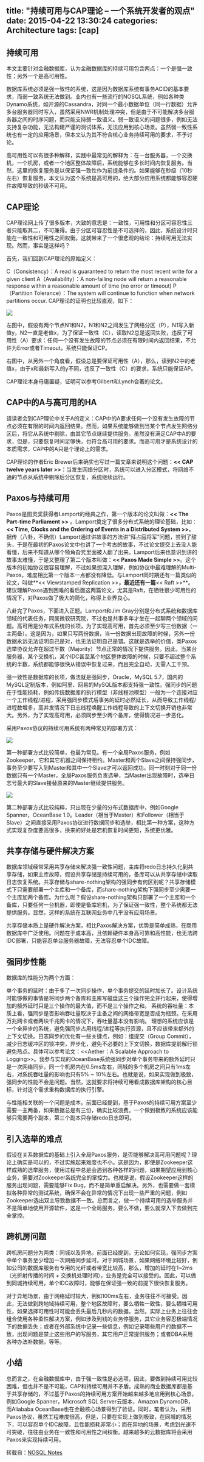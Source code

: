 title: "持续可用与CAP理论 – 一个系统开发者的观点"
date: 2015-04-22 13:30:24
categories: Architecture
tags: [cap]
---

## 持续可用

本文主要针对金融数据库，认为金融数据库的持续可用包含两点：一个是强一致性；另外一个是高可用性。

数据库系统必须是强一致性的系统，这是因为数据库系统有事务ACID的基本要求，而弱一致系统无法做到。业内也有一些流行的NOSQL系统，例如各种类Dynamo系统，如开源的Cassandra，对同一个最小数据单位（同一行数据）允许多台服务器同时写入，虽然采用NWR机制处理冲突，但是由于不可能解决多台服务器之间的时序问题，而只能支持弱一致语义。弱一致语义的问题很多，例如无法支持复杂功能，无法构建严谨的测试体系，无法应用到核心场景。虽然弱一致性系统也有一定的应用场景，但本文认为其不符合核心业务持续可用的要求，不予讨论。

高可用性可以有很多种解释，实践中最常见的解释为：在一台服务器，一个交换机，一个机房，或者一个地区整体故障后，系统能够在多长时间内恢复服务。当然，这里的恢复服务是以保证强一致性作为前提条件的。如果能够在秒级（10秒左右）恢复服务，本文认为这个系统是高可用的，绝大部分应用系统都能够容忍硬件故障导致的秒级不可用。<!--more-->

## CAP理论

CAP理论网上传了很多版本，大致的意思是：一致性，可用性和分区可容忍性三者只能取其二，不可兼得。由于分区可容忍性是不可选择的，因此，系统设计时只能在一致性和可用性之间权衡。这就带来了一个很悲观的结论：持续可用无法实现。然而，事实是这样吗？

首先，我们回到CAP理论的原始定义：

C（Consistency）：A read is guaranteed to return the most recent write for a given client
A（Availability）：A non-failing node will return a reasonable response within a reasonable amount of time (no error or timeout)
P（Partition Tolerance）：The system will continue to function when network partitions occur.
CAP理论的证明也比较直观，如下：

![](/img/cap-instance.png)

左图中，假设有两个节点N1和N2，N1和N2之间发生了网络分区（P），N1写入新值y，N2一直是老值x，为了保证一致性（C），读取N2总是返回失败，违反了可用性（A）要求：任何一个没有发生故障的节点必须在有限时间内返回结果，不允许为Error或者Timeout，系统只能保证CP。

右图中，从另外一个角度看，假设总是要保证可用性（A），那么，读到N2中的老值x，由于x和最新写入的y不同，违反了一致性（C）的要求，系统只能保证AP。

CAP理论本身毋庸置疑，证明可以参考Gilbert和Lynch合著的论文。

## CAP中的A与高可用的HA

请读者会到CAP理论中关于A的定义：CAP中的A要求任何一个没有发生故障的节点必须在有限的时间内返回结果。然而，如果系统能够做到当某个节点发生网络分区后，将它从系统中剔除，由其它节点继续提供服务。虽然没有满足CAP中A的要求，但是，只要恢复时间足够快，也符合高可用的要求。而高可用才是系统设计的本质需求，CAP中的A只是个理论上的需求。

CAP理论的作者Eric Brewer后来确实也写过一篇文章来说明这个问题：**<< CAP twelve years later >>**：当发生网络分区时，系统可以进入分区模式，将网络不通的节点从系统中剔除后分区恢复，系统继续运行。

## Paxos与持续可用 
Paxos是图灵奖获得者Lamport的经典之作，第一个版本的论文叫做：**<< The Part-time Parliament >>**  。Lamport奠定了很多分布式系统的理论基础，比如：**<< Time, Clocks and the Ordering of Events in a Distributed System >>**。据传（八卦，不确信）Lamport通过讲故事的方法讲”拜占庭将军”问题，尝到了甜头，于是在最初的Paxos论文中也讲了一个考古的故事，不过论文提交上去没人能看懂，后来不知道从哪个犄角旮旯里面被人翻了出来。Lamport后来也意识到讲的故事太难懂，于是又整理了第二个版本叫做：**<< Paxos Made Simple >>**。这个版本的初始协议很容易理解，不过如果想深入理解，例如协议中最难理解的Multi-Paxos，难度相比第一个版本一点都没有降低。与Lamport同时期还有一篇类似的论文，叫做**<< Viewstamped Replication >>**，最近还有一篇**<< Raft >>**。建议理解Paxos遇到困难的看后面这两篇论文，尤其是Raft，在牺牲很少可用性的情况下，对Paxos做了极大的简化，称得上业界良心。

八卦完了Paxos，下面进入正题。Lamport和Jim Gray分别是分布式系统和数据库领域的代表任务，同属微软研究院，不过也是共事多年才坐在一起聊两个领域的问题。高可用是分布式系统的长项，为了实现高可用，首先必须至少写三份数据（一主两备）。这是因为，如果只写两份数据，当一份数据出现故障的时候，另外一份数据永远无法证明自己是对，也无法证明自己是错。这就是选举的价值，类Paxos选举协议允许在超过半数（Majority）节点正常的情况下提供服务。因此，当某台服务器，某个交换机，某个IDC甚至某个地区整体故障的时候，只要不超过整个系统的半数，系统都能够很快从错误中恢复过来，而且完全自动，无需人工干预。

强一致性是数据库的长项，做法就是强同步，Oracle，MySQL 5.7，国内的MySQL定制版本，例如阿里、网易的MySQL版本都支持强一致性。强同步的问题在于性能损耗，例如传统数据库的执行模型（非线程池模型）一般为一个连接对应一个工作线程/进程，采用强同步模式后事务的延时必然延长，从而导致工作线程/进程数增多，高并发情况下日志线程唤醒工作线程导致的上下文切换开销也非常大。另外，为了实现高可用，必须同步至少两个备库，使得情况进一步恶化。

采用Paxos协议的持续可用系统有两种常见的部署方式：

![](/img/Paxos-global.png)

第一种部署方式比较简单，也最为常见。有一个全局Paxos服务，例如Zookeeper，它和其它机器之间保持租约。Master和两个Slave之间保持强同步，事务至少要写入到Master和其中一个Slave才可以返回成功。同一时刻对于同一份数据只有一个Master，全局Paxos服务负责选举，当Master出现故障时，选举日志号最大的Slave接替原来的Master继续提供服务。

![](/img/Paxos-global2.png)

第二种部署方式比较纯粹，只出现在少量的分布式数据库中，例如Google Spanner，OceanBase 1.0。Leader（相当于Master）和Follower（相当于Slave）之间直接采用Paxos协议进行数据同步和选举，相比第一种方案，这种方式实现复杂度要高很多，换来的好处是宕机恢复时间更短，系统更优雅。

## 共享存储与硬件解决方案

数据库领域经常采用共享存储来解决强一致性问题，主库将redo日志持久化到共享存储，如果主库故障，假设共享存储是持续可用的，备库可以从共享存储中读取日志恢复系统。共享存储与share-nothing架构的强同步有何区别呢？共享存储模式下只需要部署一个主库和一个备库，而share-nothing架构下强同步至少需要一个主库加两个备库。为什么呢？假设share-nothing架构只部署了一个主库和一个备库，只要任何一台机器，即使是备库宕机，为了保证强一致性，整个系统都无法提供服务。显然，这样的系统在互联网业务中几乎没有应用场景。

共享存储本质上是硬件解决方案，相比Paxos解决方案，优势是简单成熟，在商用数据库中广泛使用。问题在于成本高，且依赖硬件本身高可靠和高性能，也无法跨IDC部署，只能容忍单台服务器故障，无法容忍单个IDC故障。

## 强同步性能

数据库的性能分为两个方面：

单个事务的延时：由于多了一次同步操作，单个事务提交的延时加长了。设计系统时能够做的事情是将同步两个备库和主库写磁盘这三个操作完全并行起来，使得增加的额外延时只是三个操作的最大值，而不是三个操作之和。
系统的吞吐量：本质上看，强同步是否影响吞吐量取决于主备之间的网络带宽是否成为瓶颈。在采用万兆网卡或者两块千兆网卡的情况下，吞吐量基本没有影响。
理想的系统应该是一个全异步的系统，避免强同步占用线程/进程等执行资源，且不应该带来额外的上下文切换。日志同步的优化有一些关键点，例如：组提交（Group Commit），减少日志缓冲区的锁冲突，异步化，避免不必要的上下文切换，数据库提前解行锁避免热点。具体可以参考论文：<<Aether：A Scalable Approach to Logging>>。我参与实现的OceanBase系统强同步对单个事务带来的额外延时只是一次网络同步，同一个机房内在0.5ms左右，同城的多个机房之间只有1ms左右，对系统吞吐量的影响也只有5% ~ 10%左右。也就是说，如果实现做到极致，强同步的性能不会是问题。当然，这就要求将持续可用看成数据库架构的核心目标，针对这个需求重构数据库的执行引擎。

与性能相关联的一个问题是成本。前面已经提到，基于Paxos的持续可用方案至少需要一主两备，如果数据总是有三份，确实比较浪费。一个做到极致的系统应该能够只需要两个副本，第三个副本只存储redo日志即可。

## 引入选举的难点

假设在关系数据库的基础上引入全局Paxos服务，是否能够解决高可用问题呢？理论上确实是可以的，不过实施起来难度也不小。这是因为，即使是Zookeeper这样成熟的选举服务，使用过程中总是会遇到各种各样的问题，如果期望应用到核心业务，需要对Zookeeper系统完全的掌控力。也就是说，假设Zookeeper这样的服务出现问题，需要能够Fix Bug，而不是简单重启解决。另外，也需要做一套模拟各种异常的测试系统，确保不会在异常的情况下出现一些严重的问题，例如Zookeeper选出双主导致数据不一致。总而言之，做一个持续可用的选举服务并不是简单地使用开源软件，这是一个全局服务，要么不做，要么就深入下去做到完全掌控。

## 跨机房问题

跨机房问题分为两类：同城以及异地。前面已经提到，无论如何实现，强同步方案中单个事务至少增加一次网络同步延时。对于同城场景，如果网络环境比较好，例如公司的数据库服务有专用的光纤或者带宽比较高，那么，增加的延时在1~2ms（光折射传播的时间 + 交换机处理时间），业务是完全可以接受的。因此，可以做到同城持续可用，单个IDC故障时，能够在保证强一致的前提下很快恢复服务。

对于异地场景，由于网络延时较大，例如100ms左右，业务往往不可接受。因此，无法做到跨地域持续可用，整个地区故障时，要么牺牲一致性，要么牺牲可用性，如果选择可用性时可能会丢失最后几秒内的数据。当然，实际上业务上往往会组合使用各种柔性解决方案，例如涉及到钱的业务停服务，其它业务容忍极端情况下的数据丢失；或者在外部系统中记录一些信息，例如记录哪些用户的数据不一致，出现问题是禁止这些用户的写服务，其它用户正常提供服务；或者DBA采用各种办法补数据，等等。

## 小结

总而言之，在金融数据库中，由于强一致性是必选项，因此，要做到持续可用比较困难，但也并不是不可能，CAP和持续可用并不矛盾。成熟的商业数据库都是基于共享存储的，不过基于Paxos的持续可用方案开始越来越多地应用到核心场景，例如Google Spanner，Microsoft SQL Server云版本，Amazon DynamoDB，而Aliababa OceanBase也在金融核心场景得到了验证。同时，笔者认为，采用Paxos协议，虽然工程难度很高，但是，只要在实现上做到极致，在同城的情况下，可以容忍单个IDC故障，且性能损耗非常小；而在异地的场景，考虑到光速不可突破，往往由业务在一致性和可用性之间权衡。越来越多的云数据库将会采用Paxos来实现持续可用。

转载自：[NOSQL Notes](http://www.nosqlnotes.net/archives/333)